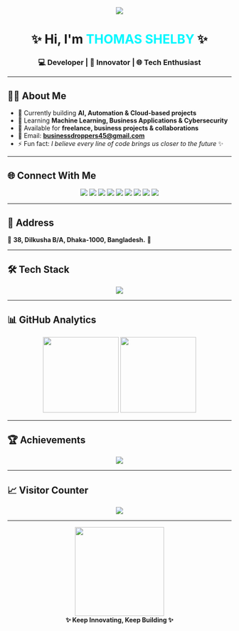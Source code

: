 <!-- 🔥 Typing SVG Animation -->
<p align="center">
  <a href="https://github.com/THOMAS-SHELBY001">
    <img src="https://readme-typing-svg.herokuapp.com?font=Orbitron&size=25&duration=3000&pause=1000&color=00F7FF&center=true&vCenter=true&width=850&lines=🚀+Innovating+the+Future;💻+Building+Scalable+Tech;🌐+Open+for+Opportunities;⚡+AI+%7C+Automation+%7C+Cloud+%7C+Business" />
  </a>
</p>

<h1 align="center">✨ Hi, I'm <span style="color:#00f7ff;">THOMAS SHELBY</span> ✨</h1>
<h3 align="center">💻 Developer | 🚀 Innovator | 🌐 Tech Enthusiast</h3>

---

## 👨‍💻 About Me  
- 🔭 Currently building **AI, Automation & Cloud-based projects**  
- 🌱 Learning **Machine Learning, Business Applications & Cybersecurity**  
- 💼 Available for **freelance, business projects & collaborations**  
- 📩 Email: **businessdroppers45@gmail.com**  
- ⚡ Fun fact: *I believe every line of code brings us closer to the future* ✨  

---

## 🌐 Connect With Me  
<p align="center">
<a href="https://discord.com/users/thomas_shelby010"><img src="https://img.shields.io/badge/Discord-(Thomas_Shelby010)-5865F2?logo=discord&logoColor=white&style=for-the-badge" /></a>
<a href="https://discord.com/users/maverick_kane303"><img src="https://img.shields.io/badge/Discord-(Maverick_Kane303)-5865F2?logo=discord&logoColor=white&style=for-the-badge" /></a>
<a href="https://t.me/Thcm7s_sh3lby"><img src="https://img.shields.io/badge/Telegram-2CA5E0?logo=telegram&logoColor=white&style=for-the-badge" /></a>
<a href="https://facebook.com/Th0mas.Shelby001"><img src="https://img.shields.io/badge/Facebook-1877F2?logo=facebook&logoColor=white&style=for-the-badge" /></a>
<a href="https://instagram.com/th0mas_shelby001"><img src="https://img.shields.io/badge/Instagram-E4405F?logo=instagram&logoColor=white&style=for-the-badge" /></a>
<a href="https://twitter.com/Thomas_S010"><img src="https://img.shields.io/badge/Twitter-000000?logo=x&logoColor=white&style=for-the-badge" /></a>
<a href="https://tiktok.com/@th0mas_shelby001"><img src="https://img.shields.io/badge/TikTok-000000?logo=tiktok&logoColor=white&style=for-the-badge" /></a>
<a href="https://wa.me/8801825629036"><img src="https://img.shields.io/badge/WhatsApp-25D366?logo=whatsapp&logoColor=white&style=for-the-badge" /></a>
<a href="mailto:businessdroppers45@gmail.com"><img src="https://img.shields.io/badge/Email-D14836?logo=gmail&logoColor=white&style=for-the-badge" /></a>
</p>

---

## 📍 Address  
📌 **38, Dilkusha B/A, Dhaka-1000, Bangladesh.** 🏢  

---

## 🛠️ Tech Stack  
<p align="center">
<img src="https://skillicons.dev/icons?i=python,cpp,java,js,ts,react,nodejs,express,mongodb,html,css,tailwind,figma,git,linux,aws,docker,kubernetes" />
</p>

---

## 📊 GitHub Analytics
<p align="center">
  <img src="https://github-readme-stats.vercel.app/api?username=THOMAS-SHELBY001&show_icons=true&theme=tokyonight&hide_border=true" height="170px"/>
  <img src="https://github-readme-streak-stats.herokuapp.com?user=THOMAS-SHELBY001&theme=tokyonight&hide_border=true" height="170px"/>
</p>

---

## 🏆 Achievements
<p align="center">
  <img src="https://github-profile-trophy.vercel.app/?username=THOMAS-SHELBY001&theme=matrix&no-frame=true&row=1&column=7" />
</p>

---

## 📈 Visitor Counter  
<p align="center">
<img src="https://komarev.com/ghpvc/?username=THOMAS-SHELBY001&color=blue&style=flat-square" />
</p>

---

<!-- Animated Footer -->
<p align="center">
  <img src="https://media.giphy.com/media/3o7TKMt1VVNkHV2PaE/giphy.gif" width="200">
  <br>
  <b>✨ Keep Innovating, Keep Building ✨</b>
</p>
